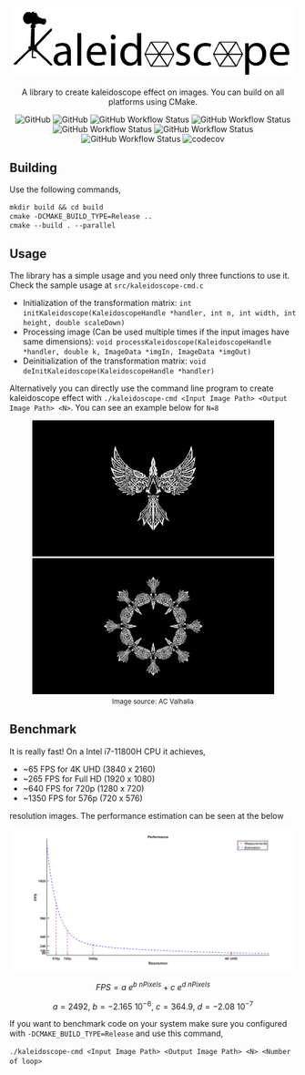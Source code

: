 <div align="center">

<picture>
<source media="(prefers-color-scheme: dark)" srcset="doc/images/logo-white.png"/>
<img src="doc/images/logo-black.png" alt="" width="850"/>
</picture>
<br>

A library to create kaleidoscope effect on images. You can build on all platforms using CMake.

![GitHub](https://img.shields.io/badge/Language-C-informational)
![GitHub](https://img.shields.io/github/license/egecetin/libKaleidoscope)
![GitHub Workflow Status](https://img.shields.io/github/actions/workflow/status/egecetin/libKaleidoscope/pre-commit.yml?branch=master&label=pre-commit&logo=precommit&logoColor=white)
![GitHub Workflow Status](https://img.shields.io/github/actions/workflow/status/egecetin/libKaleidoscope/codeql-analysis.yml?branch=master&label=CodeQL&logo=github)
![GitHub Workflow Status](https://img.shields.io/github/actions/workflow/status/egecetin/libKaleidoscope/linux.yml?branch=master&label=Linux&logo=linux&logoColor=white)
![GitHub Workflow Status](https://img.shields.io/github/actions/workflow/status/egecetin/libKaleidoscope/macos.yml?branch=master&label=MacOS&logo=apple&logoColor=white)
![GitHub Workflow Status](https://img.shields.io/github/actions/workflow/status/egecetin/libKaleidoscope/windows.yml?branch=master&label=Windows&logo=windows&logoColor=white)
![codecov](https://codecov.io/gh/egecetin/libKaleidoscope/branch/master/graph/badge.svg?token=70EJQJRRBH)
</div>

## Building

Use the following commands,

```
mkdir build && cd build
cmake -DCMAKE_BUILD_TYPE=Release ..
cmake --build . --parallel
```

## Usage

The library has a simple usage and you need only three functions to use it. Check the sample usage at ```src/kaleidoscope-cmd.c```

- Initialization of the transformation matrix: ```int initKaleidoscope(KaleidoscopeHandle *handler, int n, int width, int height, double scaleDown)```
- Processing image (Can be used multiple times if the input images have same dimensions): ```void processKaleidoscope(KaleidoscopeHandle *handler, double k, ImageData *imgIn, ImageData *imgOut)```
- Deinitialization of the transformation matrix: ```void deInitKaleidoscope(KaleidoscopeHandle *handler)```

Alternatively you can directly use the command line program to create kaleidoscope effect with ```./kaleidoscope-cmd <Input Image Path> <Output Image Path> <N>```. You can see an example below for ```N=8```
<div align="center">
    <img src="doc/images/ac-synin.jpg" width="425"/> <img src="doc/images/ac-synin-out.jpg" width="425"/>
    <br>
    <small>Image source: AC Valhalla</small>
</div>

## Benchmark

It is really fast! On a Intel i7-11800H CPU it achieves,

- ~65 FPS for 4K UHD (3840 x 2160)
- ~265 FPS for Full HD (1920 x 1080)
- ~640 FPS for 720p (1280 x 720)
- ~1350 FPS for 576p (720 x 576)

resolution images. The performance estimation can be seen at the below

<div align="center">
    <picture>
    <source media="(prefers-color-scheme: dark)" srcset="doc/images/performance-white.png"/>
    <img src="doc/images/performance-black.png" alt="" width="850"/>
    </picture>
</div>

$$ FPS = a\text{ }e^{b\text{ }nPixels}+c\text{ }e^{d\text{ }nPixels} $$

$$ a = 2492 \text{, } b = -2.165\text{ }10^{-6} \text{, } c = 364.9 \text{, } d = -2.08\text{ }10^{-7} $$

If you want to benchmark code on your system make sure you configured with ```-DCMAKE_BUILD_TYPE=Release``` and use this command,

```./kaleidoscope-cmd <Input Image Path> <Output Image Path> <N> <Number of loop>```
